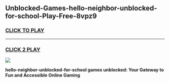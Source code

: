 
## Unblocked-Games-hello-neighbor-unblocked-for-school-Play-Free-8vpz9
<h3>
<a href="https://premium76.site?title=hello-neighbor-unblocked-for-school&ref=10A">CLICK TO PLAY</a></h3>
<hr>

<h3>
<a href="https://premium76.site?title=hello-neighbor-unblocked-for-school&ref=10A">CLICK 2 PLAY</a>
  
</h3>

<a href="https://premium76.site?title=hello-neighbor-unblocked-for-school&ref=10A"><img src="https://clearcache.store/games.png"></a>


**hello-neighbor-unblocked-for-school games unblocked: Your Gateway to Fun and Accessible Online Gaming**
